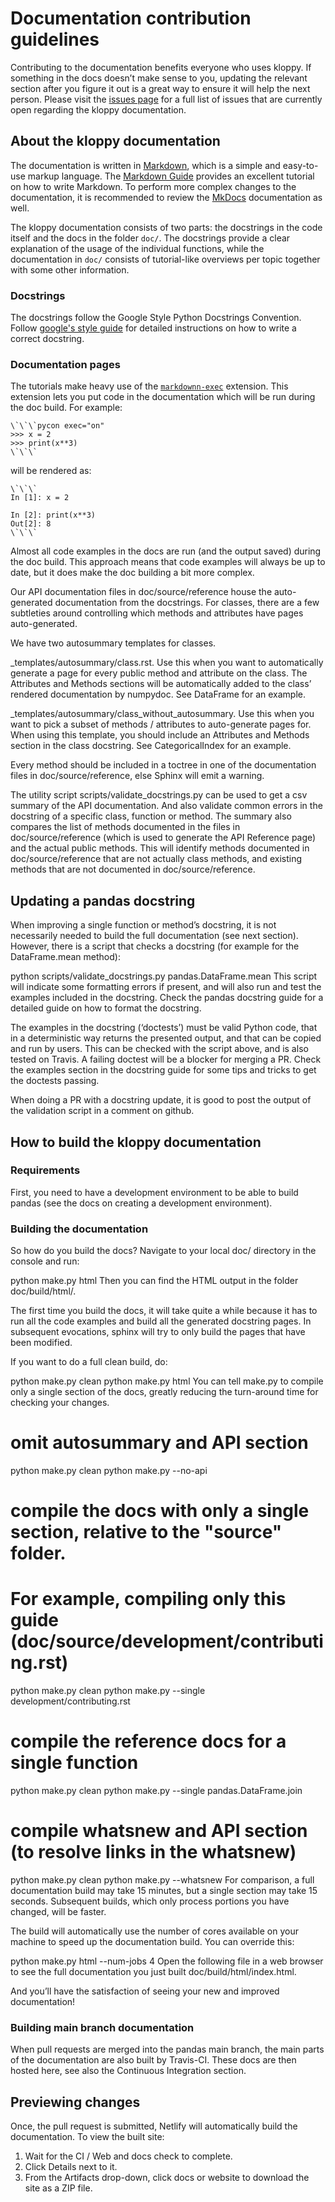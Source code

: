 # Documentation contribution guidelines

Contributing to the documentation benefits everyone who uses kloppy. If something in the docs doesn’t make sense to you, updating the relevant section after you figure it out is a great way to ensure it will help the next person. Please visit the [issues page](https://github.com/PySport/kloppy/issues?page=1&q=is%3Aopen+sort%3Aupdated-desc+label%3Adocumentation) for a full list of issues that are currently open regarding the kloppy documentation.

## About the kloppy documentation

The documentation is written in [Markdown](https://daringfireball.net/projects/markdown/), which is a simple and easy-to-use markup language. The [Markdown Guide](https://www.markdownguide.org/) provides an excellent tutorial on how to write Markdown. To perform more complex changes to the documentation, it is recommended to review the [MkDocs](https://www.mkdocs.org/user-guide/writing-your-docs) documentation as well.

The kloppy documentation consists of two parts: the docstrings in the code itself and the docs in the folder `doc/`. The docstrings provide a clear explanation of the usage of the individual functions, while the documentation in `doc/` consists of tutorial-like overviews per topic together with some other information.

### Docstrings

The docstrings follow the Google Style Python Docstrings Convention. Follow [google's style guide](https://google.github.io/styleguide/pyguide.html) for detailed instructions on how to write a correct docstring.

### Documentation pages

The tutorials make heavy use of the [`markdownn-exec`](https://pawamoy.github.io/markdown-exec) extension. This extension lets you put code in the documentation which will be run during the doc build. For example:

```
\`\`\`pycon exec="on"
>>> x = 2
>>> print(x**3)
\`\`\`
```

will be rendered as:

```
\`\`\`
In [1]: x = 2

In [2]: print(x**3)
Out[2]: 8
\`\`\`
```

Almost all code examples in the docs are run (and the output saved) during the doc build. This approach means that code examples will always be up to date, but it does make the doc building a bit more complex.

Our API documentation files in doc/source/reference house the auto-generated documentation from the docstrings. For classes, there are a few subtleties around controlling which methods and attributes have pages auto-generated.

We have two autosummary templates for classes.

\_templates/autosummary/class.rst. Use this when you want to automatically generate a page for every public method and attribute on the class. The Attributes and Methods sections will be automatically added to the class’ rendered documentation by numpydoc. See DataFrame for an example.

\_templates/autosummary/class_without_autosummary. Use this when you want to pick a subset of methods / attributes to auto-generate pages for. When using this template, you should include an Attributes and Methods section in the class docstring. See CategoricalIndex for an example.

Every method should be included in a toctree in one of the documentation files in doc/source/reference, else Sphinx will emit a warning.

The utility script scripts/validate_docstrings.py can be used to get a csv summary of the API documentation. And also validate common errors in the docstring of a specific class, function or method. The summary also compares the list of methods documented in the files in doc/source/reference (which is used to generate the API Reference page) and the actual public methods. This will identify methods documented in doc/source/reference that are not actually class methods, and existing methods that are not documented in doc/source/reference.

## Updating a pandas docstring

When improving a single function or method’s docstring, it is not necessarily needed to build the full documentation (see next section). However, there is a script that checks a docstring (for example for the DataFrame.mean method):

python scripts/validate_docstrings.py pandas.DataFrame.mean
This script will indicate some formatting errors if present, and will also run and test the examples included in the docstring. Check the pandas docstring guide for a detailed guide on how to format the docstring.

The examples in the docstring (‘doctests’) must be valid Python code, that in a deterministic way returns the presented output, and that can be copied and run by users. This can be checked with the script above, and is also tested on Travis. A failing doctest will be a blocker for merging a PR. Check the examples section in the docstring guide for some tips and tricks to get the doctests passing.

When doing a PR with a docstring update, it is good to post the output of the validation script in a comment on github.

## How to build the kloppy documentation

### Requirements

First, you need to have a development environment to be able to build pandas (see the docs on creating a development environment).

### Building the documentation

So how do you build the docs? Navigate to your local doc/ directory in the console and run:

python make.py html
Then you can find the HTML output in the folder doc/build/html/.

The first time you build the docs, it will take quite a while because it has to run all the code examples and build all the generated docstring pages. In subsequent evocations, sphinx will try to only build the pages that have been modified.

If you want to do a full clean build, do:

python make.py clean
python make.py html
You can tell make.py to compile only a single section of the docs, greatly reducing the turn-around time for checking your changes.

# omit autosummary and API section

python make.py clean
python make.py --no-api

# compile the docs with only a single section, relative to the "source" folder.

# For example, compiling only this guide (doc/source/development/contributing.rst)

python make.py clean
python make.py --single development/contributing.rst

# compile the reference docs for a single function

python make.py clean
python make.py --single pandas.DataFrame.join

# compile whatsnew and API section (to resolve links in the whatsnew)

python make.py clean
python make.py --whatsnew
For comparison, a full documentation build may take 15 minutes, but a single section may take 15 seconds. Subsequent builds, which only process portions you have changed, will be faster.

The build will automatically use the number of cores available on your machine to speed up the documentation build. You can override this:

python make.py html --num-jobs 4
Open the following file in a web browser to see the full documentation you just built doc/build/html/index.html.

And you’ll have the satisfaction of seeing your new and improved documentation!

### Building main branch documentation

When pull requests are merged into the pandas main branch, the main parts of the documentation are also built by Travis-CI. These docs are then hosted here, see also the Continuous Integration section.

## Previewing changes

Once, the pull request is submitted, Netlify will automatically build the documentation. To view the built site:

1. Wait for the CI / Web and docs check to complete.
1. Click Details next to it.
1. From the Artifacts drop-down, click docs or website to download the site as a ZIP file.
